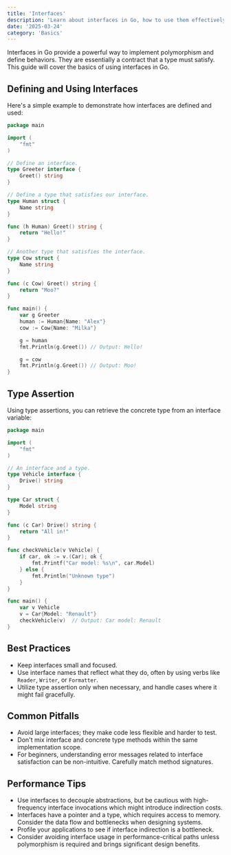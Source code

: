 ```yaml
---
title: 'Interfaces'
description: 'Learn about interfaces in Go, how to use them effectively, and some common use cases'
date: '2025-03-24'
category: 'Basics'
---
```


Interfaces in Go provide a powerful way to implement polymorphism and define behaviors. They are essentially a contract that a type must satisfy. This guide will cover the basics of using interfaces in Go.

## Defining and Using Interfaces

Here's a simple example to demonstrate how interfaces are defined and used:

```go
package main

import (
	"fmt"
)

// Define an interface.
type Greeter interface {
	Greet() string
}

// Define a type that satisfies our interface.
type Human struct {
	Name string
}

func (h Human) Greet() string {
	return "Hello!"
}

// Another type that satisfies the interface.
type Cow struct {
	Name string
}

func (c Cow) Greet() string {
	return "Moo?"
}

func main() {
	var g Greeter
	human := Human{Name: "Alex"}
	cow := Cow{Name: "Milka"}

	g = human
	fmt.Println(g.Greet()) // Output: Hello!

	g = cow
	fmt.Println(g.Greet()) // Output: Moo!
}
```

## Type Assertion

Using type assertions, you can retrieve the concrete type from an interface variable:

```go
package main

import (
	"fmt"
)

// An interface and a type.
type Vehicle interface {
	Drive() string
}

type Car struct {
	Model string
}

func (c Car) Drive() string {
	return "All in!"
}

func checkVehicle(v Vehicle) {
	if car, ok := v.(Car); ok {
		fmt.Printf("Car model: %s\n", car.Model)
	} else {
		fmt.Println("Unknown type")
	}
}

func main() {
	var v Vehicle
	v = Car{Model: "Renault"}
	checkVehicle(v)  // Output: Car model: Renault
}
```

## Best Practices

- Keep interfaces small and focused.
- Use interface names that reflect what they do, often by using verbs like `Reader`, `Writer`, or `Formatter`.
- Utilize type assertion only when necessary, and handle cases where it might fail gracefully.

## Common Pitfalls

- Avoid large interfaces; they make code less flexible and harder to test.
- Don't mix interface and concrete type methods within the same implementation scope.
- For beginners, understanding error messages related to interface satisfaction can be non-intuitive. Carefully match method signatures.

## Performance Tips

- Use interfaces to decouple abstractions, but be cautious with high-frequency interface invocations which might introduce indirection costs.
- Interfaces have a pointer and a type, which requires access to memory. Consider the data flow and bottlenecks when designing systems.
- Profile your applications to see if interface indirection is a bottleneck.
- Consider avoiding interface usage in performance-critical paths unless polymorphism is required and brings significant design benefits.